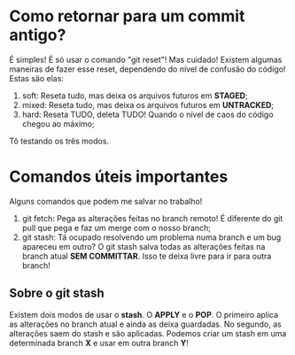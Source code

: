 # Como retornar para um commit antigo?
É simples! É só usar o comando "git reset"!
Mas cuidado! Existem algumas maneiras de fazer esse reset,
dependendo do nível de confusão do código! Estas são elas:

1. soft: Reseta tudo, mas deixa os arquivos futuros em **STAGED**;
2. mixed: Reseta tudo, mas deixa os arquivos futuros em **UNTRACKED**;
3. hard: Reseta TUDO, deleta TUDO! Quando o nível de caos do código chegou ao máximo;

Tô testando os três modos.

# Comandos úteis importantes
Alguns comandos que podem me salvar no trabalho!

1. git fetch: Pega as alterações feitas no branch remoto! É diferente do git pull que pega e faz um merge
com o nosso branch;
2. git stash: Tá ocupado resolvendo um problema numa branch e um bug apareceu em outro? O git stash salva todas as alterações
feitas na branch atual **SEM COMMITTAR**. Isso te deixa livre para ir para outra branch!

## Sobre o git stash
Existem dois modos de usar o **stash**. O **APPLY** e o **POP**. O primeiro
aplica as alterações no branch atual e ainda as deixa guardadas. No segundo,
as alterações saem do stash e são aplicadas. Podemos criar um stash em uma
determinada branch **X** e usar em outra branch **Y**!
